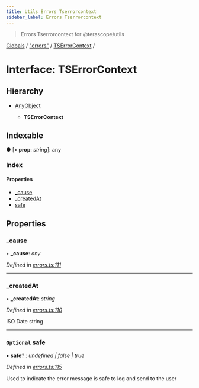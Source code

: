 ```yaml
---
title: Utils Errors Tserrorcontext
sidebar_label: Errors Tserrorcontext
---
```


> Errors Tserrorcontext for @terascope/utils

[Globals](../overview.md) / ["errors"](../modules/_errors_.md) / [TSErrorContext](_errors_.tserrorcontext.md) /

# Interface: TSErrorContext

## Hierarchy

* [AnyObject](_interfaces_.anyobject.md)

  * **TSErrorContext**

## Indexable

● \[▪ **prop**: *string*\]: any

### Index

#### Properties

* [_cause](_errors_.tserrorcontext.md#_cause)
* [_createdAt](_errors_.tserrorcontext.md#_createdat)
* [safe](_errors_.tserrorcontext.md#optional-safe)

## Properties

###  _cause

• **_cause**: *any*

*Defined in [errors.ts:111](https://github.com/terascope/teraslice/tree/0c8b1cfadd6cd255811e506264906c5373f2ebea/packages/utils/errors.ts#L111)*

___

###  _createdAt

• **_createdAt**: *string*

*Defined in [errors.ts:110](https://github.com/terascope/teraslice/tree/0c8b1cfadd6cd255811e506264906c5373f2ebea/packages/utils/errors.ts#L110)*

ISO Date string

___

### `Optional` safe

• **safe**? : *undefined | false | true*

*Defined in [errors.ts:115](https://github.com/terascope/teraslice/tree/0c8b1cfadd6cd255811e506264906c5373f2ebea/packages/utils/errors.ts#L115)*

Used to indicate the error message is safe to log and send to the user
